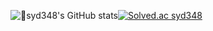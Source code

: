 

![syd348's GitHub stats](https://github-readme-stats.vercel.app/api?username=syd348&show_icons=true&theme=radical)[![Solved.ac
syd348](http://mazassumnida.wtf/api/generate_badge?boj=seoyeon1543)](https://solved.ac/seoyeon1543)
<!--
**syd348/syd348** is a ✨ _special_ ✨ repository because its `README.md` (this file) appears on your GitHub profile.

Here are some ideas to get you started:

- 🔭 I’m currently working on ...
- 🌱 I’m currently learning ...
- 👯 I’m looking to collaborate on ...
- 🤔 I’m looking for help with ...
- 💬 Ask me about ...
- 📫 How to reach me: ...
- 😄 Pronouns: ...
- ⚡ Fun fact: ...
-->
